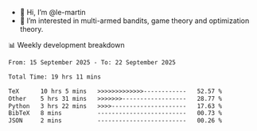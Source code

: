- 👋 Hi, I’m @le-martin
- 👀 I’m interested in multi-armed bandits, game theory and optimization theory.
<!---- 💞️ I’m looking to collaborate on ...
- 📫 How to reach me ...-->

<!---
Tutorial for using WakaTime stats in GitHub profile: https://github.com/athul/waka-readme
-->

📊 Weekly development breakdown
<!--START_SECTION:waka-->

```txt
From: 15 September 2025 - To: 22 September 2025

Total Time: 19 hrs 11 mins

TeX      10 hrs 5 mins   >>>>>>>>>>>>>------------   52.57 %
Other    5 hrs 31 mins   >>>>>>>------------------   28.77 %
Python   3 hrs 22 mins   >>>>---------------------   17.63 %
BibTeX   8 mins          -------------------------   00.73 %
JSON     2 mins          -------------------------   00.26 %
```

<!--END_SECTION:waka-->

<!---
le-martin/le-martin is a ✨ special ✨ repository because its `README.md` (this file) appears on your GitHub profile.
You can click the Preview link to take a look at your changes.
--->
